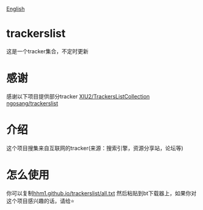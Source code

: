 [English](https://github.com/hhm1/trackerslist/blob/master/README-EN.md)
# trackerslist
这是一个tracker集合，不定时更新
# 感谢
感谢以下项目提供部分tracker 
[XIU2/TrackersListCollection](https://github.com/XIU2/TrackersListCollection)  
[ngosang/trackerslist](https://github.com/ngosang/trackerslist)
# 介绍
这个项目搜集来自互联网的tracker(来源：搜索引擎，资源分享站，论坛等)
# 怎么使用
你可以复制[hhm1.github.io/trackerslist/all.txt](hhm1.github.io/trackerslist/all.txt) 然后粘贴到bt下载器上，如果你对这个项目感兴趣的话，请给⭐
